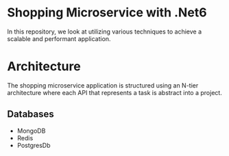 # Shopping Microservice with .Net6

In this repository, we look at utilizing various techniques to achieve a scalable and performant application.

# Architecture
The shopping microservice application is structured using an N-tier architecture where each API that represents a task is abstract into a project.

## Databases

* MongoDB
* Redis
* PostgresDb
